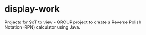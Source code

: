 # display-work
Projects for SoT to view - GROUP project to create a Reverse Polish Notation (RPN) calculator using Java.
